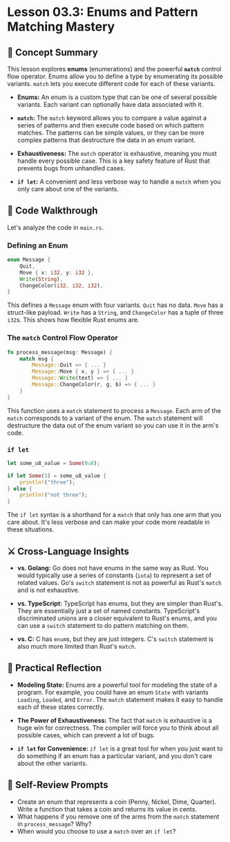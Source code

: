 # Lesson 03.3: Enums and Pattern Matching Mastery

## 🧠 Concept Summary

This lesson explores **enums** (enumerations) and the powerful **`match`** control flow operator. Enums allow you to define a type by enumerating its possible variants. `match` lets you execute different code for each of these variants.

- **Enums:** An enum is a custom type that can be one of several possible variants. Each variant can optionally have data associated with it.

- **`match`:** The `match` keyword allows you to compare a value against a series of patterns and then execute code based on which pattern matches. The patterns can be simple values, or they can be more complex patterns that destructure the data in an enum variant.

- **Exhaustiveness:** The `match` operator is exhaustive, meaning you must handle every possible case. This is a key safety feature of Rust that prevents bugs from unhandled cases.

- **`if let`:** A convenient and less verbose way to handle a `match` when you only care about one of the variants.

## 🧩 Code Walkthrough

Let's analyze the code in `main.rs`.

### Defining an Enum

```rust
enum Message {
    Quit,
    Move { x: i32, y: i32 },
    Write(String),
    ChangeColor(i32, i32, i32),
}
```

This defines a `Message` enum with four variants. `Quit` has no data. `Move` has a struct-like payload. `Write` has a `String`, and `ChangeColor` has a tuple of three `i32`s. This shows how flexible Rust enums are.

### The `match` Control Flow Operator

```rust
fn process_message(msg: Message) {
    match msg {
        Message::Quit => { ... }
        Message::Move { x, y } => { ... }
        Message::Write(text) => { ... }
        Message::ChangeColor(r, g, b) => { ... }
    }
}
```

This function uses a `match` statement to process a `Message`. Each arm of the `match` corresponds to a variant of the enum. The `match` statement will destructure the data out of the enum variant so you can use it in the arm's code.

### `if let`

```rust
let some_u8_value = Some(0u8);

if let Some(3) = some_u8_value {
    println!("three");
} else {
    println!("not three");
}
```

The `if let` syntax is a shorthand for a `match` that only has one arm that you care about. It's less verbose and can make your code more readable in these situations.

## ⚔️ Cross-Language Insights

- **vs. Golang:** Go does not have enums in the same way as Rust. You would typically use a series of constants (`iota`) to represent a set of related values. Go's `switch` statement is not as powerful as Rust's `match` and is not exhaustive.

- **vs. TypeScript:** TypeScript has enums, but they are simpler than Rust's. They are essentially just a set of named constants. TypeScript's discriminated unions are a closer equivalent to Rust's enums, and you can use a `switch` statement to do pattern matching on them.

- **vs. C:** C has `enum`s, but they are just integers. C's `switch` statement is also much more limited than Rust's `match`.

## 🚀 Practical Reflection

- **Modeling State:** Enums are a powerful tool for modeling the state of a program. For example, you could have an enum `State` with variants `Loading`, `Loaded`, and `Error`. The `match` statement makes it easy to handle each of these states correctly.

- **The Power of Exhaustiveness:** The fact that `match` is exhaustive is a huge win for correctness. The compiler will force you to think about all possible cases, which can prevent a lot of bugs.

- **`if let` for Convenience:** `if let` is a great tool for when you just want to do something if an enum has a particular variant, and you don't care about the other variants.

## 🧩 Self-Review Prompts

- Create an enum that represents a coin (Penny, Nickel, Dime, Quarter). Write a function that takes a coin and returns its value in cents.
- What happens if you remove one of the arms from the `match` statement in `process_message`? Why?
- When would you choose to use a `match` over an `if let`?
